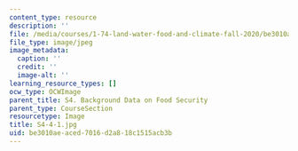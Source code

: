 ```yaml
---
content_type: resource
description: ''
file: /media/courses/1-74-land-water-food-and-climate-fall-2020/be3010aeaced7016d2a818c1515acb3b_S4-4-1.jpg
file_type: image/jpeg
image_metadata:
  caption: ''
  credit: ''
  image-alt: ''
learning_resource_types: []
ocw_type: OCWImage
parent_title: S4. Background Data on Food Security
parent_type: CourseSection
resourcetype: Image
title: S4-4-1.jpg
uid: be3010ae-aced-7016-d2a8-18c1515acb3b
---
```

